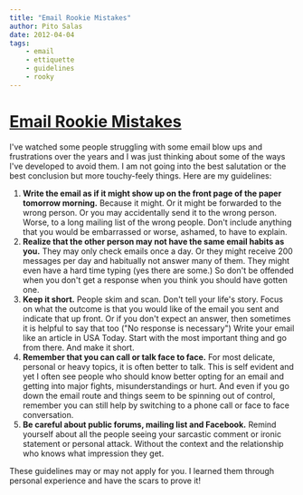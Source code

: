 ```yaml
---
title: "Email Rookie Mistakes"
author: Pito Salas
date: 2012-04-04
tags:
    - email
    - ettiquette
    - guidelines
    - rooky
---
```

# [Email Rookie Mistakes](None)




I've watched some people struggling with some email blow ups and frustrations
over the years and I was just thinking about some of the ways I've developed
to avoid them. I am not going into the best salutation or the best conclusion
but more touchy-feely things. Here are my guidelines:

  1. **Write the email as if it might show up on the front page of the paper tomorrow morning.** Because it might. Or it might be forwarded to the wrong person. Or you may accidentally send it to the wrong person. Worse, to a long mailing list of the wrong people. Don't include anything that you would be embarrassed or worse, ashamed, to have to explain.
  2. **Realize that the other person may not have the same email habits as you.** They may only check emails once a day. Or they might receive 200 messages per day and habitually not answer many of them. They might even have a hard time typing (yes there are some.) So don't be offended when you don't get a response when you think you should have gotten one.
  3. **Keep it short.** People skim and scan. Don't tell your life's story. Focus on what the outcome is that you would like of the email you sent and indicate that up front. Or if you don't expect an answer, then sometimes it is helpful to say that too ("No response is necessary") Write your email like an article in USA Today. Start with the most important thing and go from there. And make it short.
  4. **Remember that you can call or talk face to face.** For most delicate, personal or heavy topics, it is often better to talk. This is self evident and yet I often see people who should know better opting for an email and getting into major fights, misunderstandings or hurt. And even if you go down the email route and things seem to be spinning out of control, remember you can still help by switching to a phone call or face to face conversation.
  5. **Be careful about public forums, mailing list and Facebook.** Remind yourself about all the people seeing your sarcastic comment or ironic statement or personal attack. Without the context and the relationship who knows what impression they get. 

These guidelines may or may not apply for you. I learned them through personal
experience and have the scars to prove it!


